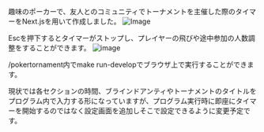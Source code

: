 趣味のポーカーで、友人とのコミュニティでトーナメントを主催した際のタイマーをNext.jsを用いて作成しました。
![Image](https://github.com/user-attachments/assets/48177879-89a2-48f1-bb20-49b6020a83a6)

Escを押下するとタイマーがストップし、プレイヤーの飛びや途中参加の人数調整をすることができます。
![image](https://github.com/user-attachments/assets/91ce4ac7-1ddd-45e5-9905-bc35ddd0ffbe)

/pokertornament内でmake run-developでブラウザ上で実行することができます。

現状では各セクションの時間、ブラインドアンティやトーナメントのタイトルをプログラム内で入力する形になっていますが、プログラム実行時に即座にタイマーを開始するのではなく設定画面を追加しそこで設定できるように変更予定です。